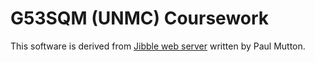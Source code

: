 # G53SQM (UNMC) Coursework

This software is derived from [Jibble web server](http://www.jibble.org/jibblewebserver.php) written by 
Paul Mutton.

